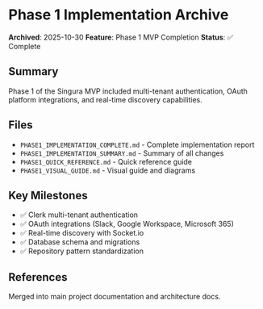 # Phase 1 Implementation Archive

**Archived**: 2025-10-30
**Feature**: Phase 1 MVP Completion
**Status**: ✅ Complete

## Summary

Phase 1 of the Singura MVP included multi-tenant authentication, OAuth platform integrations, and real-time discovery capabilities.

## Files

- `PHASE1_IMPLEMENTATION_COMPLETE.md` - Complete implementation report
- `PHASE1_IMPLEMENTATION_SUMMARY.md` - Summary of all changes
- `PHASE1_QUICK_REFERENCE.md` - Quick reference guide
- `PHASE1_VISUAL_GUIDE.md` - Visual guide and diagrams

## Key Milestones

- ✅ Clerk multi-tenant authentication
- ✅ OAuth integrations (Slack, Google Workspace, Microsoft 365)
- ✅ Real-time discovery with Socket.io
- ✅ Database schema and migrations
- ✅ Repository pattern standardization

## References

Merged into main project documentation and architecture docs.
